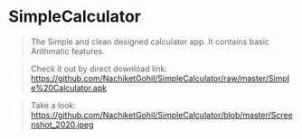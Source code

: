 # SimpleCalculator
> The Simple and clean designed calculator app. It contains basic Arithmatic features.

> Check it out by direct download link: https://github.com/NachiketGohil/SimpleCalculator/raw/master/Simple%20Calculator.apk

> Take a look:
https://github.com/NachiketGohil/SimpleCalculator/blob/master/Screenshot_2020.jpeg
